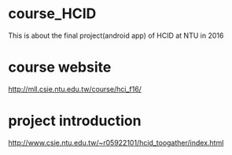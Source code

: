 # course_HCID
This is about the final project(android app) of HCID at NTU in 2016
# course website
http://mll.csie.ntu.edu.tw/course/hci_f16/
# project introduction
http://www.csie.ntu.edu.tw/~r05922101/hcid_toogather/index.html
